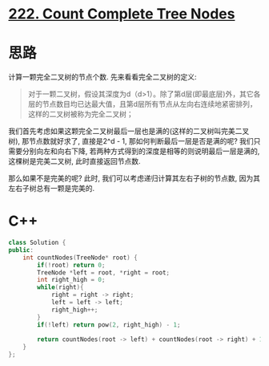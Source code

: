 # [222. Count Complete Tree Nodes](https://leetcode.com/problems/count-complete-tree-nodes/)
# 思路
计算一颗完全二叉树的节点个数. 先来看看完全二叉树的定义:
> 对于一颗二叉树，假设其深度为d（d>1）。除了第d层(即最底层)外，其它各层的节点数目均已达最大值，且第d层所有节点从左向右连续地紧密排列，
这样的二叉树被称为完全二叉树；

我们首先考虑如果这颗完全二叉树最后一层也是满的(这样的二叉树叫完美二叉树), 那节点数就好求了, 直接是2^d - 1, 那如何判断最后一层是否是满的呢?
我们只需要分别向左和向右下降, 若两种方式得到的深度是相等的则说明最后一层是满的, 这棵树是完美二叉树, 此时直接返回节点数. 

那么如果不是完美的呢? 此时, 我们可以考虑递归计算其左右子树的节点数, 因为其左右子树总有一颗是完美的.

# C++
``` C++
class Solution {
public:
    int countNodes(TreeNode* root) {
        if(!root) return 0;
        TreeNode *left = root, *right = root;
        int right_high = 0;
        while(right){
            right = right -> right;
            left = left -> left;
            right_high++;
        }
        if(!left) return pow(2, right_high) - 1;
        
        return countNodes(root -> left) + countNodes(root -> right) + 1;
    }
};
```
